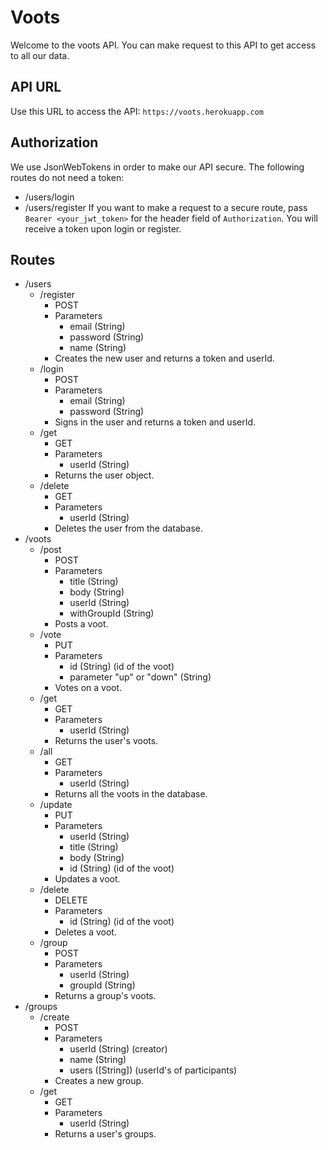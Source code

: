 # Voots
Welcome to the voots API. You can make request to this API to get access to all our data.

## API URL
Use this URL to access the API:
`https://voots.herokuapp.com`

## Authorization
We use JsonWebTokens in order to make our API secure. The following routes do not need a token:
- /users/login
- /users/register
If you want to make a request to a secure route, pass `Bearer <your_jwt_token>` for the header field of `Authorization`.
You will receive a token upon login or register.

## Routes
- /users
  - /register
    - POST
    - Parameters
      - email (String)
      - password (String)
      - name (String)
    - Creates the new user and returns a token and userId.
  - /login
    - POST
    - Parameters
      - email (String)
      - password (String)
    - Signs in the user and returns a token and userId.
  - /get
    - GET
    * Parameters
      - userId (String)
    - Returns the user object.
  - /delete
    - GET
    * Parameters
      - userId (String)
    - Deletes the user from the database.
- /voots
  - /post
    - POST
    * Parameters
      - title (String)
      - body (String)
      - userId (String)
      - withGroupId (String)
    - Posts a voot.
  - /vote
    - PUT
    * Parameters
      - id (String) (id of the voot)
      - parameter "up" or "down" (String)
    - Votes on a voot.
  - /get
    - GET
    * Parameters
      - userId (String)
    - Returns the user's voots.
  - /all
    - GET
    * Parameters
      - userId (String)
    - Returns all the voots in the database.
  - /update
    - PUT
    * Parameters
      - userId (String)
      - title (String)
      - body (String)
      - id (String) (id of the voot)
    - Updates a voot.
  - /delete
    - DELETE
    * Parameters
      - id (String) (id of the voot)
    - Deletes a voot.
  - /group
    - POST
    * Parameters
      - userId (String)
      - groupId (String)
    - Returns a group's voots.
- /groups
  - /create
    - POST
    * Parameters
      - userId (String) (creator)
      - name (String)
      - users ([String]) (userId's of participants)
    - Creates a new group.
  - /get
    - GET
    * Parameters
      - userId (String)
    - Returns a user's groups.
